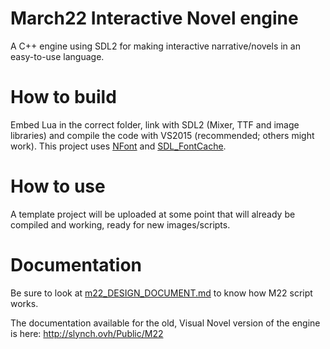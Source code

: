 # March22 Interactive Novel engine
A C++ engine using SDL2 for making interactive narrative/novels in an easy-to-use language.

# How to build
Embed Lua in the correct folder, link with SDL2 (Mixer, TTF and image libraries) and compile the code with VS2015 (recommended; others might work). This project uses [NFont](https://github.com/grimfang4/nfont) and [SDL_FontCache](https://github.com/grimfang4/SDL_FontCache).

# How to use
A template project will be uploaded at some point that will already be compiled and working, ready for new images/scripts.

# Documentation
Be sure to look at [m22_DESIGN_DOCUMENT.md](https://github.com/Slynchy/March22/blob/master/m22_DESIGN_DOCUMENT.md "m22_DESIGN_DOCUMENT.md") to know how M22 script works.

The documentation available for the old, Visual Novel version of the engine is here: http://slynch.ovh/Public/M22